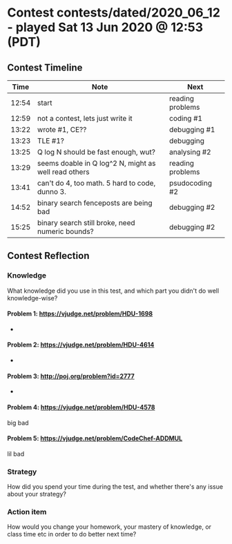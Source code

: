 # Contest contests/dated/2020_06_12 - played Sat 13 Jun 2020 @ 12:53 (PDT)

## Contest Timeline

| Time | Note | Next |
|----|----|----|
12:54 | start | reading problems
12:59 | not a contest, lets just write it | coding #1
13:22 | wrote #1, CE?? | debugging #1
13:23 | TLE #1? | debugging
13:25 | Q log N should be fast enough, wut? | analysing #2
13:29 | seems doable in Q log^2 N, might as well read others | reading problems
13:41 | can't do 4, too math. 5 hard to code, dunno 3. | psudocoding #2
14:52 | binary search fenceposts are being bad | debugging #2
15:25 | binary search still broke, need numeric bounds? | debugging #2

## Contest Reflection

### Knowledge
What knowledge did you use in this test, and which part you didn't do well knowledge-wise?

#### Problem 1: https://vjudge.net/problem/HDU-1698

-

#### Problem 2: https://vjudge.net/problem/HDU-4614

-

#### Problem 3: http://poj.org/problem?id=2777

-

#### Problem 4: https://vjudge.net/problem/HDU-4578

big bad

#### Problem 5: https://vjudge.net/problem/CodeChef-ADDMUL

lil bad

### Strategy
How did you spend your time during the test, and whether there's any issue about your strategy?

### Action item
How would you change your homework, your mastery of knowledge, or class time etc in order to do better next time?
